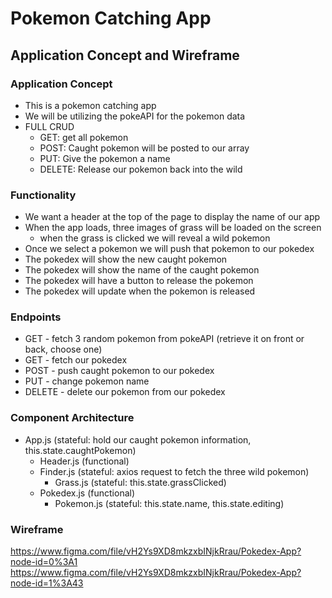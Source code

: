 # Pokemon Catching App

## Application Concept and Wireframe

### Application Concept
- This is a pokemon catching app
- We will be utilizing the pokeAPI for the pokemon data
- FULL CRUD
  - GET: get all pokemon
  - POST: Caught pokemon will be posted to our array
  - PUT: Give the pokemon a name
  - DELETE: Release our pokemon back into the wild

### Functionality
- We want a header at the top of the page to display the name of our app
- When the app loads, three images of grass will be loaded on the screen
  - when the grass is clicked we will reveal a wild pokemon
- Once we select a pokemon we will push that pokemon to our pokedex
- The pokedex will show the new caught pokemon
- The pokedex will show the name of the caught pokemon
- The pokedex will have a button to release the pokemon
- The pokedex will update when the pokemon is released

### Endpoints
- GET - fetch 3 random pokemon from pokeAPI (retrieve it on front or back, choose one)
- GET - fetch our pokedex
- POST - push caught pokemon to our pokedex
- PUT - change pokemon name
- DELETE - delete our pokemon from our pokedex

### Component Architecture
- App.js (stateful: hold our caught pokemon information, this.state.caughtPokemon)
  - Header.js (functional)
  - Finder.js (stateful: axios request to fetch the three wild pokemon)
    - Grass.js (stateful: this.state.grassClicked)
  - Pokedex.js (functional)
    - Pokemon.js (stateful: this.state.name, this.state.editing)
  
### Wireframe
https://www.figma.com/file/vH2Ys9XD8mkzxbINjkRrau/Pokedex-App?node-id=0%3A1
https://www.figma.com/file/vH2Ys9XD8mkzxbINjkRrau/Pokedex-App?node-id=1%3A43

